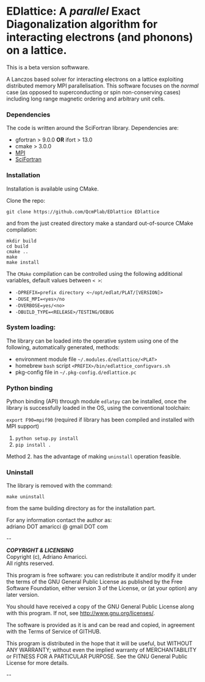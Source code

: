 # EDlattice: A *parallel* Exact Diagonalization algorithm for interacting electrons (and phonons) on a lattice. 

This is a beta version softwware.

A Lanczos based solver for interacting electrons on a lattice exploiting distributed memory MPI parallelisation. This software focuses on the *normal* case (as opposed to superconducting or spin non-conserving cases) including long range magnetic ordering and arbitrary unit cells. 

### Dependencies

The code is written around the SciFortran library. Dependencies are:   

* gfortran > 9.0.0 **OR** ifort  > 13.0
* cmake > 3.0.0    
* [MPI](https://github.com/open-mpi/ompi)
* [SciFortran](https://github.com/QcmPlab/SciFortran)


### Installation
Installation is  available using CMake.    

Clone the repo:

`git clone https://github.com/QcmPlab/EDlattice EDlattice`

and from the just created directory make a standard out-of-source CMake compilation:

`mkdir build`  
 `cd build`  
`cmake ..`     
`make`     
`make install`   

The `CMake` compilation can be controlled using the following additional variables, default values between `< >`:   

* `-DPREFIX=prefix directory <~/opt/edlat/PLAT/[VERSION]>` 
* `-DUSE_MPI=<yes>/no`  
* `-DVERBOSE=yes/<no> `  
* `-DBUILD_TYPE=<RELEASE>/TESTING/DEBUG`  

### System loading: 

The library can be loaded into the operative system using one of the following, automatically generated, methods:    

* environment module file `~/.modules.d/edlattice/<PLAT>`  
* homebrew `bash` script `<PREFIX>/bin/edlattice_configvars.sh`
* pkg-config file in `~/.pkg-config.d/edlattice.pc`

### Python binding

Python binding (API) through module `edlatpy` can be  installed, once the library is successfully loaded in the OS, using the conventional toolchain:

`export F90=mpif90` (required if library has been compiled and installed with MPI support)  

1. `python setup.py install`
2. `pip install .`

Method 2. has the advantage of making `uninstall` operation feasible. 

### Uninstall

The library is removed with the command:

`make uninstall`

from the same building directory as for the installation part. 



For any information contact the author as:  
adriano DOT amaricci @ gmail DOT com

--

***COPYRIGHT & LICENSING***  
Copyright  (c), Adriano Amaricci.  
All rights reserved. 

This program is free software: you can redistribute it and/or modify
it under the terms of the GNU General Public License as published by
the Free Software Foundation, either version 3 of the License, or
(at your option) any later version.

You should have received a copy of the GNU General Public License
along with this program.  If not, see <http://www.gnu.org/licenses/>.

The software is provided as it is and can be read and copied, in agreement with 
the Terms of Service of GITHUB. 

This program is distributed in the hope that it will be useful,
but WITHOUT ANY WARRANTY; without even the implied warranty of
MERCHANTABILITY or FITNESS FOR A PARTICULAR PURPOSE.  See the
GNU General Public License for more details.

--



